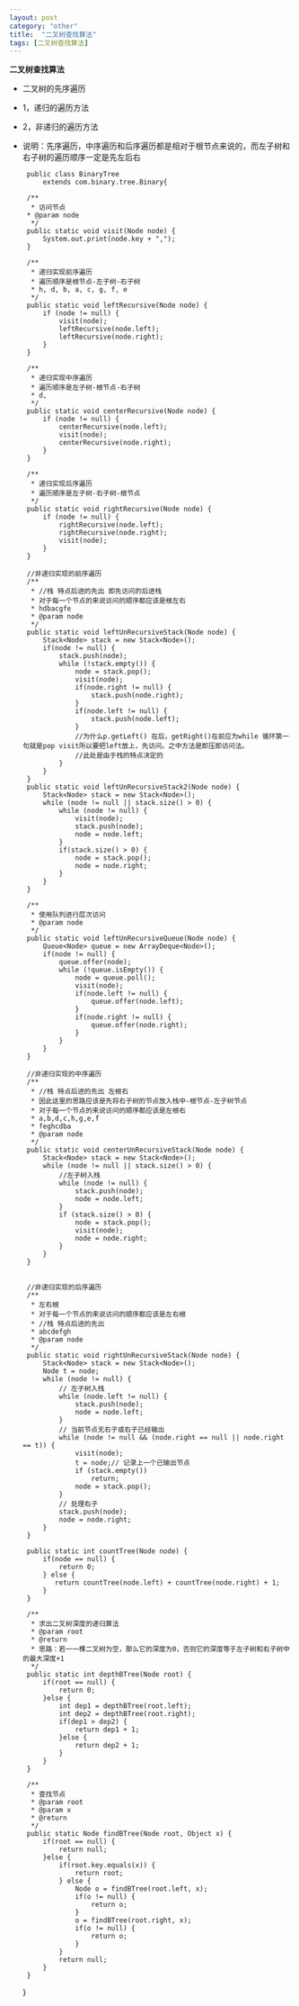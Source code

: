 ```yaml
---
layout: post
category: "other"
title:  "二叉树查找算法"
tags: [二叉树查找算法]
---
```

**二叉树查找算法**

 * 二叉树的先序遍历
 * 1，递归的遍历方法
 * 2，非递归的遍历方法
 
 * 说明：先序遍历，中序遍历和后序遍历都是相对于根节点来说的，而左子树和右子树的遍历顺序一定是先左后右
	
		public class BinaryTree 
			extends com.binary.tree.Binary{
	
	    /**
	     * 访问节点
	    * @param node
	     */
	    public static void visit(Node node) {
	        System.out.print(node.key + ",");
	    }
	
	    /**
	     * 递归实现前序遍历
	     * 遍历顺序是根节点-左子树-右子树
	     * h, d, b, a, c, g, f, e
	     */
	    public static void leftRecursive(Node node) {
	        if (node != null) {
	            visit(node);
	            leftRecursive(node.left);
	            leftRecursive(node.right);
	        }
	    }
	
	    /**
	     * 递归实现中序遍历
	     * 遍历顺序是左子树-根节点-右子树
	     * d,
	     */
	    public static void centerRecursive(Node node) {
	        if (node != null) {
	            centerRecursive(node.left);
	            visit(node);
	            centerRecursive(node.right);
	        }
	    }
	
	    /**
	     * 递归实现后序遍历
	     * 遍历顺序是左子树-右子树-根节点
	     */
	    public static void rightRecursive(Node node) {
	        if (node != null) {
	            rightRecursive(node.left);
	            rightRecursive(node.right);
	            visit(node);
	        }
	    }
	
	    //非递归实现的前序遍历
	    /**
	     * //栈 特点后进的先出 即先访问的后进栈
	     * 对于每一个节点的来说访问的顺序都应该是根左右
	     * hdbacgfe
	     * @param node
	     */
	    public static void leftUnRecursiveStack(Node node) {
	        Stack<Node> stack = new Stack<Node>();
	        if(node != null) {
	            stack.push(node);
	            while (!stack.empty()) {
	                node = stack.pop();
	                visit(node);
	                if(node.right != null) {
	                    stack.push(node.right);
	                }
	                if(node.left != null) {
	                    stack.push(node.left);
	                }
	                //为什么p.getLeft() 在后，getRight()在前应为while 循环第一句就是pop visit所以要把left放上，先访问。之中方法是即压即访问法。
	                //此处是由于栈的特点决定的
	            }
	        }
	    }
	    public static void leftUnRecursiveStack2(Node node) {
	        Stack<Node> stack = new Stack<Node>();
	        while (node != null || stack.size() > 0) {
	            while (node != null) {
	                visit(node);
	                stack.push(node);
	                node = node.left;
	            }
	            if(stack.size() > 0) {
	                node = stack.pop();
	                node = node.right;
	            }
	        }
	    }
	
	    /**
	     * 使用队列进行层次访问
	     * @param node
	     */
	    public static void leftUnRecursiveQueue(Node node) {
	        Queue<Node> queue = new ArrayDeque<Node>();
	        if(node != null) {
	            queue.offer(node);
	            while (!queue.isEmpty()) {
	                node = queue.poll();
	                visit(node);
	                if(node.left != null) {
	                    queue.offer(node.left);
	                }
	                if(node.right != null) {
	                    queue.offer(node.right);
	                }
	            }
	        }
	    }
	
	    //非递归实现的中序遍历
	    /**
	     * //栈 特点后进的先出 左根右
	     * 因此这里的思路应该是先将右子树的节点放入栈中-根节点-左子树节点
	     * 对于每一个节点的来说访问的顺序都应该是左根右
	     * a,b,d,c,h,g,e,f
	     * feghcdba
	     * @param node
	     */
	    public static void centerUnRecursiveStack(Node node) {
	        Stack<Node> stack = new Stack<Node>();
	        while (node != null || stack.size() > 0) {
	            //左子树入栈
	            while (node != null) {
	                stack.push(node);
	                node = node.left;
	            }
	            if (stack.size() > 0) {
	                node = stack.pop();
	                visit(node);
	                node = node.right;
	            }
	        }
	    }
	
	
	    //非递归实现的后序遍历
	    /**
	     * 左右根
	     * 对于每一个节点的来说访问的顺序都应该是左右根
	     * //栈 特点后进的先出
	     * abcdefgh
	     * @param node
	     */
	    public static void rightUnRecursiveStack(Node node) {
	        Stack<Node> stack = new Stack<Node>();
	        Node t = node;
	        while (node != null) {
	            // 左子树入栈
	            while (node.left != null) {
	                stack.push(node);
	                node = node.left;
	            }
	            // 当前节点无右子或右子已经输出
	            while (node != null && (node.right == null || node.right == t)) {
	                visit(node);
	                t = node;// 记录上一个已输出节点
	                if (stack.empty())
	                    return;
	                node = stack.pop();
	            }
	            // 处理右子
	            stack.push(node);
	            node = node.right;
	        }
	    }
	
	    public static int countTree(Node node) {
	        if(node == null) {
	            return 0;
	        } else {
	           return countTree(node.left) + countTree(node.right) + 1;
	        }
	    }
	
	    /**
	     * 求出二叉树深度的递归算法
	     * @param root
	     * @return
	     * 思路：若一一棵二叉树为空，那么它的深度为0，否则它的深度等于左子树和右子树中的最大深度+1
	     */
	    public static int depthBTree(Node root) {
	        if(root == null) {
	            return 0;
	        }else {
	            int dep1 = depthBTree(root.left);
	            int dep2 = depthBTree(root.right);
	            if(dep1 > dep2) {
	                return dep1 + 1;
	            }else {
	                return dep2 + 1;
	            }
	        }
	    }
	
	    /**
	     * 查找节点
	     * @param root
	     * @param x
	     * @return
	     */
	    public static Node findBTree(Node root, Object x) {
	        if(root == null) {
	            return null;
	        }else {
	            if(root.key.equals(x)) {
	                return root;
	            } else {
	                Node o = findBTree(root.left, x);
	                if(o != null) {
	                    return o;
	                }
	                o = findBTree(root.right, x);
	                if(o != null) {
	                    return o;
	                }
	            }
	            return null;
	        }
	    }
	}


	
	